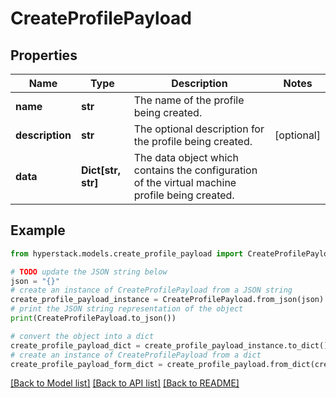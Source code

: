 # CreateProfilePayload


## Properties

Name | Type | Description | Notes
------------ | ------------- | ------------- | -------------
**name** | **str** | The name of the profile being created. | 
**description** | **str** | The optional description for the profile being created. | [optional] 
**data** | **Dict[str, str]** | The data object which contains the configuration of the virtual machine profile being created. | 

## Example

```python
from hyperstack.models.create_profile_payload import CreateProfilePayload

# TODO update the JSON string below
json = "{}"
# create an instance of CreateProfilePayload from a JSON string
create_profile_payload_instance = CreateProfilePayload.from_json(json)
# print the JSON string representation of the object
print(CreateProfilePayload.to_json())

# convert the object into a dict
create_profile_payload_dict = create_profile_payload_instance.to_dict()
# create an instance of CreateProfilePayload from a dict
create_profile_payload_form_dict = create_profile_payload.from_dict(create_profile_payload_dict)
```
[[Back to Model list]](../README.md#documentation-for-models) [[Back to API list]](../README.md#documentation-for-api-endpoints) [[Back to README]](../README.md)


